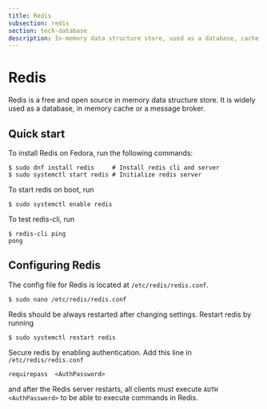```yaml
---
title: Redis
subsection: redis
section: tech-database
description: In-memory data structure store, used as a database, cache and message broker
---
```


# Redis

Redis is a free and open source in memory data structure store. It is widely used as a database, in memory cache or a message broker.

## Quick start

To install Redis on Fedora, run the following commands:

```console
$ sudo dnf install redis     # Install redis cli and server
$ sudo systemctl start redis # Initialize redis server
```

To start redis on boot, run

```console
$ sudo systemctl enable redis
```

To test redis-cli, run

```console
$ redis-cli ping
pong
```

## Configuring Redis

The config file for Redis is located at `/etc/redis/redis.conf`.

```console
$ sudo nano /etc/redis/redis.conf
```

Redis should be always restarted after changing settings. Restart redis by running

```console
$ sudo systemctl restart redis
```

Secure redis by enabling authentication. Add this line in `/etc/redis/redis.conf`

```console
requirepass  <AuthPassword>
```

and after the Redis server restarts, all clients must execute `AUTH <AuthPassword>` to be able to execute commands in Redis.
